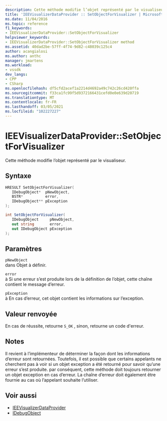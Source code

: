 ```yaml
---
description: Cette méthode modifie l’objet représenté par le visualiseur.
title: 'IEEVisualizerDataProvider :: SetObjectForVisualizer | Microsoft Docs'
ms.date: 11/04/2016
ms.topic: reference
f1_keywords:
- IEEVisualizerDataProvider::SetObjectForVisualizer
helpviewer_keywords:
- IEEVisualizerDataProvider::SetObjectForVisualizer method
ms.assetid: 40dad2be-57ff-4f74-9d82-c48039c125c4
author: acangialosi
ms.author: anthc
manager: jmartens
ms.workload:
- vssdk
dev_langs:
- CPP
- CSharp
ms.openlocfilehash: df5cfd2acef1a2214d4692a49c742c26cd420ffa
ms.sourcegitcommit: f33ca1fc99f5d9372166431cefd0e0e639d20719
ms.translationtype: MT
ms.contentlocale: fr-FR
ms.lasthandoff: 03/05/2021
ms.locfileid: "102227227"
---
```

# <a name="ieevisualizerdataprovidersetobjectforvisualizer"></a>IEEVisualizerDataProvider::SetObjectForVisualizer
Cette méthode modifie l’objet représenté par le visualiseur.

## <a name="syntax"></a>Syntaxe

```cpp
HRESULT SetObjectForVisualizer(
   IDebugObject*  pNewObject,
   BSTR*          error,
   IDebugObject** pException
);
```

```csharp
int SetObjectForVisualizer(
   IDebugObject     pNewObject,
   out string       error,
   out IDebugObject pException
);
```

## <a name="parameters"></a>Paramètres
`pNewObject`\
dans Objet à définir.

`error`\
à Si une erreur s’est produite lors de la définition de l’objet, cette chaîne contient le message d’erreur.

`pException`\
à En cas d’erreur, cet objet contient les informations sur l’exception.

## <a name="return-value"></a>Valeur renvoyée
 En cas de réussite, retourne `S_OK` , sinon, retourne un code d'erreur.

## <a name="remarks"></a>Notes
 Il revient à l’implémenteur de déterminer la façon dont les informations d’erreur sont retournées. Toutefois, il est possible que certains appelants ne cherchent pas à voir si un objet exception a été retourné pour savoir qu’une erreur s’est produite. par conséquent, cette méthode doit toujours retourner un objet exception en cas d’erreur. La chaîne d’erreur doit également être fournie au cas où l’appelant souhaite l’utiliser.

## <a name="see-also"></a>Voir aussi
- [IEEVisualizerDataProvider](../../../extensibility/debugger/reference/ieevisualizerdataprovider.md)
- [IDebugObject](../../../extensibility/debugger/reference/idebugobject.md)

